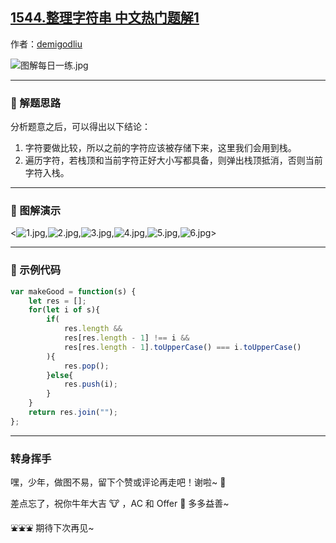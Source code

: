 ## [1544.整理字符串 中文热门题解1](https://leetcode.cn/problems/make-the-string-great/solutions/100000/zhan-zheng-li-zi-fu-chuan-by-demigodliu-5xwr)

作者：[demigodliu](https://leetcode.cn/u/demigodliu)

![图解每日一练.jpg](https://pic.leetcode-cn.com/1615817903-fzmpwZ-%E5%9B%BE%E8%A7%A3%E6%AF%8F%E6%97%A5%E4%B8%80%E7%BB%83.jpg)

---

### 🧠 解题思路

分析题意之后，可以得出以下结论：

1. 字符要做比较，所以之前的字符应该被存储下来，这里我们会用到栈。
2. 遍历字符，若栈顶和当前字符正好大小写都具备，则弹出栈顶抵消，否则当前字符入栈。

---

### 🎨 图解演示

<![1.jpg](https://pic.leetcode-cn.com/1616513770-cbkAnG-1.jpg),![2.jpg](https://pic.leetcode-cn.com/1616513772-ffshlQ-2.jpg),![3.jpg](https://pic.leetcode-cn.com/1616513774-oJkAFT-3.jpg),![4.jpg](https://pic.leetcode-cn.com/1616513777-jpPCEP-4.jpg),![5.jpg](https://pic.leetcode-cn.com/1616513779-LcycBt-5.jpg),![6.jpg](https://pic.leetcode-cn.com/1616513781-XeIFCV-6.jpg)>

---

### 🍭 示例代码

```Javascript []
var makeGood = function(s) {
    let res = [];
    for(let i of s){
        if(
            res.length &&
            res[res.length - 1] !== i &&
            res[res.length - 1].toUpperCase() === i.toUpperCase()
        ){
            res.pop();
        }else{
            res.push(i);
        }
    }
    return res.join("");
};
```

---

### 转身挥手

嘿，少年，做图不易，留下个赞或评论再走吧！谢啦~ 💐

差点忘了，祝你牛年大吉 🐮 ，AC 和 Offer 📑 多多益善~

⛲⛲⛲ 期待下次再见~ 